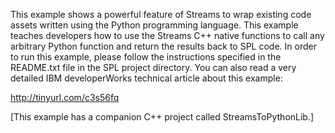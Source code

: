 This example shows a powerful feature of Streams to wrap existing code assets written using the Python programming language. This example teaches developers how to use the Streams C++ native functions to call any arbitrary Python function and return the results back to SPL code. In order to run this example, please follow the instructions specified in the README.txt file in the SPL project directory. You can also read a very detailed IBM developerWorks technical article about this example:

http://tinyurl.com/c3s56fq

[This example has a companion C++ project called StreamsToPythonLib.]

